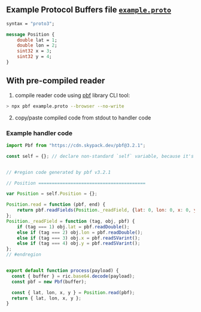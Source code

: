 

## Example Protocol Buffers file [`example.proto`](./example.proto)

```proto
syntax = "proto3";

message Position {
    double lat = 1;
    double lon = 2;
    sint32 x = 3;
    sint32 y = 4;
}
```

## With pre-compiled reader

1. compile reader code using [pbf](https://github.com/mapbox/pbf) library CLI tool:
```sh
> npx pbf example.proto --browser --no-write
```
2. copy/paste compiled code from stdout to handler code


### Example handler code
```js
import Pbf from "https://cdn.skypack.dev/pbf@3.2.1";

const self = {}; // declare non-standard `self` variable, because it's used in compiled code


// #region code generated by pbf v3.2.1

// Position ========================================

var Position = self.Position = {};

Position.read = function (pbf, end) {
    return pbf.readFields(Position._readField, {lat: 0, lon: 0, x: 0, y: 0}, end);
};
Position._readField = function (tag, obj, pbf) {
    if (tag === 1) obj.lat = pbf.readDouble();
    else if (tag === 2) obj.lon = pbf.readDouble();
    else if (tag === 3) obj.x = pbf.readSVarint();
    else if (tag === 4) obj.y = pbf.readSVarint();
};
// #endregion


export default function process(payload) {
  const { buffer } = ric.base64.decode(payload);
  const pbf = new Pbf(buffer);

  const { lat, lon, x, y } = Position.read(pbf);
  return { lat, lon, x, y };
}
```
